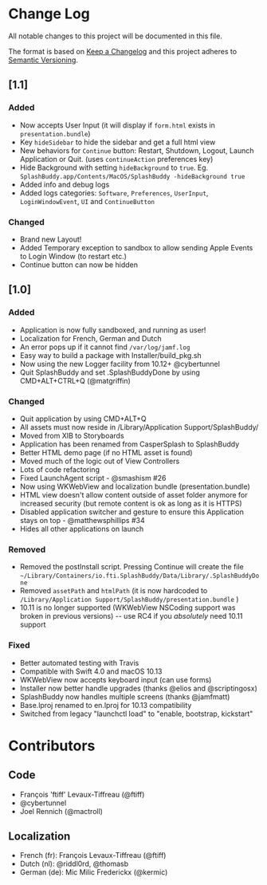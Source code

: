 # Change Log
All notable changes to this project will be documented in this file.

The format is based on [Keep a Changelog](http://keepachangelog.com/)
and this project adheres to [Semantic Versioning](http://semver.org/).

## [1.1]

### Added

* Now accepts User Input (it will display if `form.html` exists in `presentation.bundle`)
* Key `hideSidebar` to hide the sidebar and get a full html view
* New behaviors for `Continue` button: Restart, Shutdown, Logout, Launch Application or Quit. (uses `continueAction` preferences key)
* Hide Background with setting `hideBackground` to `true`. Eg. `SplashBuddy.app/Contents/MacOS/SplashBuddy -hideBackground true`
* Added info and debug logs
* Added logs categories: `Software`, `Preferences`, `UserInput`, `LoginWindowEvent`, `UI` and `ContinueButton`

### Changed
* Brand new Layout!
* Added Temporary exception to sandbox to allow sending Apple Events to Login Window (to restart etc.)
* Continue button can now be hidden


## [1.0]

### Added

* Application is now fully sandboxed, and running as user!
* Localization for French, German and Dutch
* An error pops up if it cannot find `/var/log/jamf.log`
* Easy way to build a package with Installer/build_pkg.sh
* Now using the new Logger facility from 10.12+ @cybertunnel
* Quit SplashBuddy and set .SplashBuddyDone by using CMD+ALT+CTRL+Q (@matgriffin)

### Changed

* Quit application by using CMD+ALT+Q
* All assets must now reside in /Library/Application Support/SplashBuddy/
* Moved from XIB to Storyboards
* Application has been renamed from CasperSplash to SplashBuddy
* Better HTML demo page (if no HTML asset is found)
* Moved much of the logic out of View Controllers
* Lots of code refactoring
* Fixed LaunchAgent script - @smashism #26
* Now using WKWebView and localization bundle (presentation.bundle)
* HTML view doesn't allow content outside of asset folder anymore for increased security (but remote content is ok as long as it is HTTPS)
* Disabled application switcher and gesture to ensure this Application stays on top - @matthewsphillips #34
* Hides all other applications on launch

### Removed

* Removed the postInstall script. Pressing Continue will create the file `~/Library/Containers/io.fti.SplashBuddy/Data/Library/.SplashBuddyDone`
* Removed `assetPath` and `htmlPath` (it is now hardcoded to `/Library/Application Support/SplashBuddy/presentation.bundle` )
* 10.11 is no longer supported (WKWebView NSCoding support was broken in previous versions) -- use RC4 if you *absolutely* need 10.11 support

### Fixed

* Better automated testing with Travis
* Compatible with Swift 4.0 and macOS 10.13
* WKWebView now accepts keyboard input (can use forms)
* Installer now better handle upgrades (thanks @elios and @scriptingosx)
* SplashBuddy now handles multiple screens (thanks @jamfmatt)
* Base.lproj renamed to en.lproj for 10.13 compatibility
* Switched from legacy "launchctl load" to "enable, bootstrap, kickstart"

# Contributors

## Code

- François 'ftiff' Levaux-Tiffreau (@ftiff)
- @cybertunnel
- Joel Rennich (@mactroll)


## Localization

- French (fr): François Levaux-Tiffreau (@ftiff)
- Dutch (nl): @riddl0rd, @thomasb
- German (de): Mic Milic Frederickx (@kermic)


